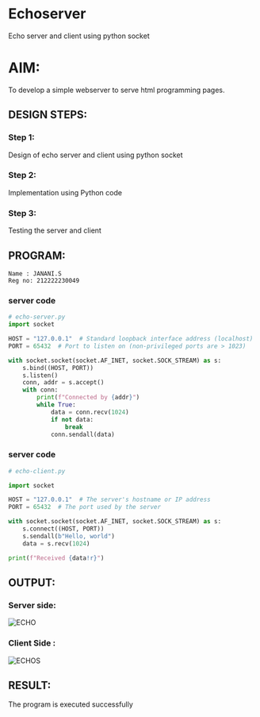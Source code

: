 # Echoserver
Echo server and client using python socket

# AIM:

To develop a simple webserver to serve html programming pages.

## DESIGN STEPS:

### Step 1:

Design of echo server and client using python socket

### Step 2:

Implementation using Python code

### Step 3:

Testing the server and client 

## PROGRAM:
```
Name : JANANI.S
Reg no: 212222230049
```

### server code
```py
# echo-server.py
import socket

HOST = "127.0.0.1"  # Standard loopback interface address (localhost)
PORT = 65432  # Port to listen on (non-privileged ports are > 1023)

with socket.socket(socket.AF_INET, socket.SOCK_STREAM) as s:
    s.bind((HOST, PORT))
    s.listen()
    conn, addr = s.accept()
    with conn:
        print(f"Connected by {addr}")
        while True:
            data = conn.recv(1024)
            if not data:
                break
            conn.sendall(data)
```

### server code
```py
# echo-client.py

import socket

HOST = "127.0.0.1"  # The server's hostname or IP address
PORT = 65432  # The port used by the server

with socket.socket(socket.AF_INET, socket.SOCK_STREAM) as s:
    s.connect((HOST, PORT))
    s.sendall(b"Hello, world")
    data = s.recv(1024)

print(f"Received {data!r}")
```

## OUTPUT:
### Server side:

![ECHO](https://github.com/JananiSoundararajan/Echoserver/assets/119477549/debd2ba7-9852-4e12-9507-f7c72846d5fa)


### Client Side :

![ECHOS](https://github.com/JananiSoundararajan/Echoserver/assets/119477549/abfb0107-fb93-44a0-a239-32b277f04663)


## RESULT:
The program is executed successfully
